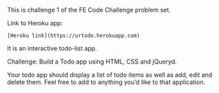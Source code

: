 This is challenge 1 of the FE Code Challenge problem set.

Link to Heroku app:

    [Heroku link](https://urtodo.herokuapp.com)

It is an interactive todo-list app.

Challenge: Build a Todo app using HTML, CSS and jQueryd.

Your todo app should display a list of todo items as well as add, edit and delete them. Feel free to add to anything you’d like to that application.
